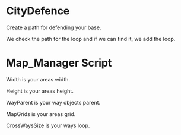 # CityDefence
Create a path for defending your base.

We check the path for the loop and if we can find it, we add the loop.

# Map_Manager Script

Width is your areas width.

Height is your areas height.

WayParent is your way objects parent.

MapGrids is your areas grid.

CrossWaysSize is your ways loop.



